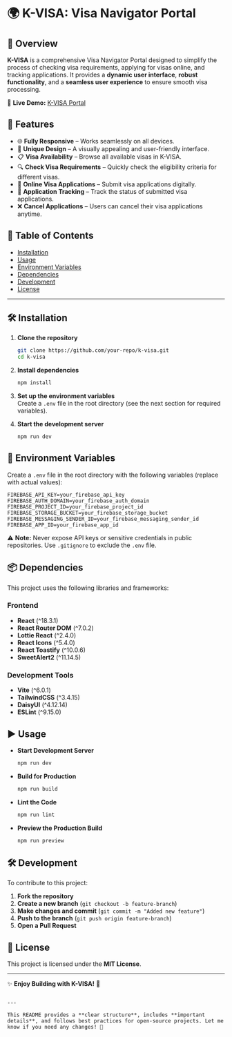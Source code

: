 

# 🌍 K-VISA: Visa Navigator Portal  

## 🚀 Overview  

**K-VISA** is a comprehensive Visa Navigator Portal designed to simplify the process of checking visa requirements, applying for visas online, and tracking applications. It provides a **dynamic user interface**, **robust functionality**, and a **seamless user experience** to ensure smooth visa processing.

🔗 **Live Demo:** [K-VISA Portal](https://k-visa-portal.web.app/)

## 📌 Features  

- 🌐 **Fully Responsive** – Works seamlessly on all devices.
- 🎨 **Unique Design** – A visually appealing and user-friendly interface.
- 📋 **Visa Availability** – Browse all available visas in K-VISA.
- 🔍 **Check Visa Requirements** – Quickly check the eligibility criteria for different visas.
- 📝 **Online Visa Applications** – Submit visa applications digitally.
- 🔄 **Application Tracking** – Track the status of submitted visa applications.
- ❌ **Cancel Applications** – Users can cancel their visa applications anytime.

## 📂 Table of Contents  

- [Installation](#installation)  
- [Usage](#usage)  
- [Environment Variables](#environment-variables)  
- [Dependencies](#dependencies)  
- [Development](#development)  
- [License](#license)  

-------------------------------


## 🛠 Installation  

1. **Clone the repository**  
   ```sh
   git clone https://github.com/your-repo/k-visa.git
   cd k-visa
   ```

2. **Install dependencies**  
   ```sh
   npm install
   ```

3. **Set up the environment variables**  
   Create a `.env` file in the root directory (see the next section for required variables).

4. **Start the development server**  
   ```sh
   npm run dev
   ```

## 🔧 Environment Variables  

Create a `.env` file in the root directory with the following variables (replace with actual values):  

```plaintext
FIREBASE_API_KEY=your_firebase_api_key
FIREBASE_AUTH_DOMAIN=your_firebase_auth_domain
FIREBASE_PROJECT_ID=your_firebase_project_id
FIREBASE_STORAGE_BUCKET=your_firebase_storage_bucket
FIREBASE_MESSAGING_SENDER_ID=your_firebase_messaging_sender_id
FIREBASE_APP_ID=your_firebase_app_id
```

⚠ **Note:** Never expose API keys or sensitive credentials in public repositories. Use `.gitignore` to exclude the `.env` file.

## 📦 Dependencies  

This project uses the following libraries and frameworks:

### Frontend  

- **React** (^18.3.1)  
- **React Router DOM** (^7.0.2)  
- **Lottie React** (^2.4.0)  
- **React Icons** (^5.4.0)  
- **React Toastify** (^10.0.6)  
- **SweetAlert2** (^11.14.5)  

### Development Tools  

- **Vite** (^6.0.1)  
- **TailwindCSS** (^3.4.15)  
- **DaisyUI** (^4.12.14)  
- **ESLint** (^9.15.0)  

## ▶ Usage  

- **Start Development Server**  
  ```sh
  npm run dev
  ```

- **Build for Production**  
  ```sh
  npm run build
  ```

- **Lint the Code**  
  ```sh
  npm run lint
  ```

- **Preview the Production Build**  
  ```sh
  npm run preview
  ```

## 🛠 Development  

To contribute to this project:

1. **Fork the repository**  
2. **Create a new branch** (`git checkout -b feature-branch`)  
3. **Make changes and commit** (`git commit -m "Added new feature"`)  
4. **Push to the branch** (`git push origin feature-branch`)  
5. **Open a Pull Request**  

## 📜 License  

This project is licensed under the **MIT License**.  

---

✨ **Enjoy Building with K-VISA!** 🚀
```

---

This README provides a **clear structure**, includes **important details**, and follows best practices for open-source projects. Let me know if you need any changes! 🚀
